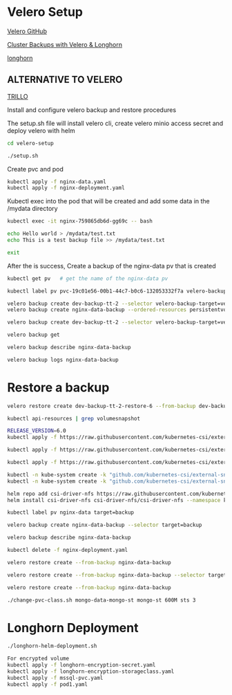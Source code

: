 # Velero Setup

[Velero GitHub](https://github.com/vmware-tanzu/helm-charts/blob/main/charts/velero/README.md)

[Cluster Backups with Velero & Longhorn](https://platform.cloudogu.com/en/blog/velero-longhorn-backup-restore/)

[longhorn](https://github.com/longhorn/longhorn/)

## ALTERNATIVE TO VELERO
[TRILLO](https://docs.trilio.io/trilio-data)

Install and configure velero backup and restore procedures

The setup.sh file will install velero cli, create velero minio access secret and deploy velero with helm

```bash
cd velero-setup

./setup.sh
```

Create pvc and pod

```bash
kubectl apply -f nginx-data.yaml
kubectl apply -f nginx-deployment.yaml
```

Kubectl exec into the pod that will be created and add some data in the /mydata directory

```bash
kubectl exec -it nginx-759865db6d-gg69c -- bash

echo Hello world > /mydata/test.txt
echo This is a test backup file >> /mydata/test.txt

exit
```

After the is success, Create a backup of the nginx-data pv that is created

```bash
kubectl get pv   # get the name of the nginx-data pv

kubectl label pv pvc-19c01e56-00b1-44c7-b0c6-132053332f7a velero-backup-target=velero-dev-backup-test   # Label the PV

velero backup create dev-backup-tt-2 --selector velero-backup-target=velero-dev-backup-test --snapshot-move-data --wait
velero backup create nginx-data-backup --ordered-resources persistentvolumes=pvc-84ee76ff-2317-4034-a621-9349f7f79e64

velero backup create dev-backup-tt-2 --selector velero-backup-target=velero-dev-backup-test --snapshot-move-data --wait # --snapshot-move-data allows snapshot data to be pushed to backend storage. 
```

```bash
velero backup get

velero backup describe nginx-data-backup

velero backup logs nginx-data-backup
```

# Restore a backup

```bash
velero restore create dev-backup-tt-2-restore-6 --from-backup dev-backup-tt-2  --include-namespaces=velero,default --wait # It was necessary to include the velero namespace in the restore target. Else the restore didn't work. Then it become necessary to include the namesapces to restore in the restore target else nothing is restore, only the velero namespace is restore
```

```bash
kubectl api-resources | grep volumesnapshot

RELEASE_VERSION=6.0
kubectl apply -f https://raw.githubusercontent.com/kubernetes-csi/external-snapshotter/release-${RELEASE_VERSION}/client/config/crd/snapshot.storage.k8s.io_volumesnapshotclasses.yaml

kubectl apply -f https://raw.githubusercontent.com/kubernetes-csi/external-snapshotter/release-${RELEASE_VERSION}/client/config/crd/snapshot.storage.k8s.io_volumesnapshotcontents.yaml

kubectl apply -f https://raw.githubusercontent.com/kubernetes-csi/external-snapshotter/release-${RELEASE_VERSION}/client/config/crd/snapshot.storage.k8s.io_volumesnapshots.yaml

kubectl -n kube-system create -k "github.com/kubernetes-csi/external-snapshotter/client/config/crd?ref=release-5.0"
kubectl -n kube-system create -k "github.com/kubernetes-csi/external-snapshotter/deploy/kubernetes/snapshot-controller?ref=release-5.0"

helm repo add csi-driver-nfs https://raw.githubusercontent.com/kubernetes-csi/csi-driver-nfs/master/charts
helm install csi-driver-nfs csi-driver-nfs/csi-driver-nfs --namespace kube-system --version v4.5.0 --set externalSnapshotter.enabled=true

kubectl label pv nginx-data target=backup

velero backup create nginx-data-backup --selector target=backup

velero backup describe nginx-data-backup

kubectl delete -f nginx-deployment.yaml 

velero restore create --from-backup nginx-data-backup

velero restore create --from-backup nginx-data-backup --selector target=backup

velero restore create --from-backup nginx-data-backup
```

```bash
./change-pvc-class.sh mongo-data-mongo-st mongo-st 600M sts 3
```

<!-- job copy-data-to-temp-pvc

status:
  completionTime: "2024-01-31T02:35:38Z"
  conditions:
  - lastProbeTime: "2024-01-31T02:35:38Z"
    lastTransitionTime: "2024-01-31T02:35:38Z"
    status: "True"
    type: Complete
  ready: 0
  startTime: "2024-01-31T02:34:52Z"
  succeeded: 1
  terminating: 0
  uncountedTerminatedPods: {} -->


# Longhorn Deployment

```bash
./longhorn-helm-deployment.sh

For encrypted volume
kubectl apply -f longhorn-encryption-secret.yaml
kubectl apply -f longhorn-encryption-storageclass.yaml
kubectl apply -f mssql-pvc.yaml
kubectl apply -f pod1.yaml
```